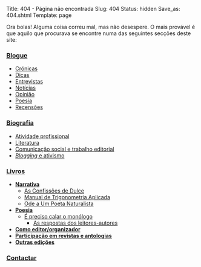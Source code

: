 Title: 404 - Página não encontrada
Slug: 404
Status: hidden
Save_as: 404.shtml
Template: page

Ora bolas! Alguma coisa correu mal, mas não desespere. O mais provável é que aquilo que procurava se encontre numa das seguintes secções deste site:


### [Blogue](/index.html)
- [Crónicas](https://victordomingos.com/blog/categoria/cronicas.html)
- [Dicas](https://victordomingos.com/blog/categoria/dicas.html)
- [Entrevistas](https://victordomingos.com/blog/categoria/entrevistas.html)
- [Notícias](https://victordomingos.com/blog/categoria/noticias.html)
- [Opinião](https://victordomingos.com/blog/categoria/opiniao.html)
- [Poesia](https://victordomingos.com/blog/categoria/poesia.html)
- [Recensões](https://victordomingos.com/blog/categoria/recensoes.html)

### [Biografia](https://victordomingos.com/info/biografia.html)  
- [Atividade profissional](https://victordomingos.com/info/biografia.html)
- [Literatura](https://victordomingos.com/info/biografia.html#literatura)
- [Comunicação social e trabalho editorial](https://victordomingos.com/info/biografia.html#editor)
- [*Blogging* e ativismo](https://victordomingos.com/info/biografia.html#ativismo)

### [Livros](https://victordomingos.com/info/livros.html)  
- **[Narrativa](https://victordomingos.com/info/livros.html)**
    - [As Confissões de Dulce](https://victordomingos.com/livros/as_confissoes_de_dulce.html)
    - [Manual de Trigonometria Aplicada](https://victordomingos.com/livros/manual_de_trigonometria_aplicada.html)
    - [Ode a Um Poeta Naturalista](https://victordomingos.com/livros/ode_a_um_poeta_naturalista.html)
- **[Poesia](https://victordomingos.com/info/livros.html#poesia)**
    - [É preciso calar o monólogo](https://victordomingos.com/livros/e_preciso_calar_o_monologo.html)
        * [As respostas dos leitores-autores](https://victordomingos.com/livros/respostas.html)
- **[Como editor/organizador](https://victordomingos.com/info/livros.html#editor_organizador)**
- **[Participação em revistas e antologias](https://victordomingos.com/info/livros.html#revistas_antologias)**
- **[Outras edições](https://victordomingos.com/info/livros.html#outras_edicoes)**
     
### [Contactar](https://victordomingos.com/info/contactos.php)
  
